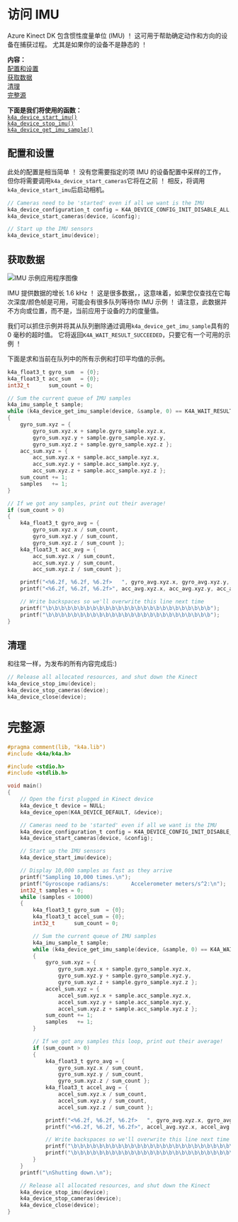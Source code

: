 # <a name="accessing-the-imu"></a>访问 IMU

Azure Kinect DK 包含惯性度量单位 (IMU) ！ 这可用于帮助确定动作和方向的设备在捕获过程。 尤其是如果你的设备不是静态的 ！

**内容：**  
[配置和设置](#Configuration-and-Setup)  
[获取数据](#Getting-Data)  
[清理](#Cleaning-Up)  
[完整源](#Full-Source)  

**下面是我们将使用的函数：**  
[`k4a_device_start_imu()`](https://review.docs.microsoft.com/en-us/azurekinect/api/k4a-device-start-imu)  
[`k4a_device_stop_imu()`](https://review.docs.microsoft.com/en-us/azurekinect/api/k4a-device-stop-imu)  
[`k4a_device_get_imu_sample()`](https://review.docs.microsoft.com/en-us/azurekinect/api/k4a-device-get-imu-sample)  

## <a name="configuration-and-setup"></a>配置和设置

此处的配置是相当简单 ！ 没有您需要指定的项 IMU 的设备配置中采样的工作，但你将需要调用`k4a_device_start_cameras`它将在之前 ！ 相反，将调用`k4a_device_start_imu`后启动相机。

```C
// Cameras need to be 'started' even if all we want is the IMU
k4a_device_configuration_t config = K4A_DEVICE_CONFIG_INIT_DISABLE_ALL;
k4a_device_start_cameras(device, &config);

// Start up the IMU sensors
k4a_device_start_imu(device);
```

## <a name="getting-data"></a>获取数据

![IMU 示例应用程序图像](img/IMU.png "下面是我们要生成作为示例 ！")

IMU 提供数据的增长 1.6 kHz ！ 这是很多数据，，这意味着，如果您仅查找在它每次深度/颜色帧是可用，可能会有很多队列等待你 IMU 示例 ！ 请注意，此数据并不方向或位置，而不是，当前应用于设备的力的度量值。

我们可以抓住示例并将其从队列删除通过调用`k4a_device_get_imu_sample`具有的 0 毫秒的超时值。 它将返回`K4A_WAIT_RESULT_SUCCEEDED`，只要它有一个可用的示例 ！

下面是求和当前在队列中的所有示例和打印平均值的示例。 

```C
k4a_float3_t gyro_sum  = {0};
k4a_float3_t acc_sum   = {0};
int32_t      sum_count = 0;

// Sum the current queue of IMU samples
k4a_imu_sample_t sample;
while (k4a_device_get_imu_sample(device, &sample, 0) == K4A_WAIT_RESULT_SUCCEEDED)
{
    gyro_sum.xyz = { 
        gyro_sum.xyz.x + sample.gyro_sample.xyz.x, 
        gyro_sum.xyz.y + sample.gyro_sample.xyz.y, 
        gyro_sum.xyz.z + sample.gyro_sample.xyz.z };
    acc_sum.xyz = { 
        acc_sum.xyz.x + sample.acc_sample.xyz.x,  
        acc_sum.xyz.y + sample.acc_sample.xyz.y,  
        acc_sum.xyz.z + sample.acc_sample.xyz.z };
    sum_count += 1;
    samples   += 1;
}

// If we got any samples, print out their average!
if (sum_count > 0)
{
    k4a_float3_t gyro_avg = {
        gyro_sum.xyz.x / sum_count,
        gyro_sum.xyz.y / sum_count,
        gyro_sum.xyz.z / sum_count };
    k4a_float3_t acc_avg = {
        acc_sum.xyz.x / sum_count,
        acc_sum.xyz.y / sum_count,
        acc_sum.xyz.z / sum_count };

    printf("<%6.2f, %6.2f, %6.2f>   ", gyro_avg.xyz.x, gyro_avg.xyz.y, gyro_avg.xyz.z);
    printf("<%6.2f, %6.2f, %6.2f>", acc_avg.xyz.x, acc_avg.xyz.y, acc_avg.xyz.z);

    // Write backspaces so we'll overwrite this line next time
    printf("\b\b\b\b\b\b\b\b\b\b\b\b\b\b\b\b\b\b\b\b\b\b\b\b\b\b");
    printf("\b\b\b\b\b\b\b\b\b\b\b\b\b\b\b\b\b\b\b\b\b\b\b\b\b\b");
}
```

## <a name="cleaning-up"></a>清理

和往常一样，为发布的所有内容完成后:)

```C
// Release all allocated resources, and shut down the Kinect
k4a_device_stop_imu(device);
k4a_device_stop_cameras(device);
k4a_device_close(device);
```

# <a name="full-source"></a>完整源

```C
#pragma comment(lib, "k4a.lib")
#include <k4a/k4a.h>

#include <stdio.h>
#include <stdlib.h>

void main()
{
    // Open the first plugged in Kinect device
    k4a_device_t device = NULL;
    k4a_device_open(K4A_DEVICE_DEFAULT, &device);

    // Cameras need to be 'started' even if all we want is the IMU
    k4a_device_configuration_t config = K4A_DEVICE_CONFIG_INIT_DISABLE_ALL;
    k4a_device_start_cameras(device, &config);

    // Start up the IMU sensors
    k4a_device_start_imu(device);

    // Display 10,000 samples as fast as they arrive
    printf("Sampling 10,000 times.\n");
    printf("Gyroscope radians/s:       Accelerometer meters/s^2:\n");
    int32_t samples = 0;
    while (samples < 10000)
    {
        k4a_float3_t gyro_sum  = {0};
        k4a_float3_t accel_sum = {0};
        int32_t      sum_count = 0;

        // Sum the current queue of IMU samples
        k4a_imu_sample_t sample;
        while (k4a_device_get_imu_sample(device, &sample, 0) == K4A_WAIT_RESULT_SUCCEEDED)
        {
            gyro_sum.xyz = { 
                gyro_sum.xyz.x + sample.gyro_sample.xyz.x, 
                gyro_sum.xyz.y + sample.gyro_sample.xyz.y, 
                gyro_sum.xyz.z + sample.gyro_sample.xyz.z };
            accel_sum.xyz = { 
                accel_sum.xyz.x + sample.acc_sample.xyz.x,  
                accel_sum.xyz.y + sample.acc_sample.xyz.y,  
                accel_sum.xyz.z + sample.acc_sample.xyz.z };
            sum_count += 1;
            samples   += 1;
        }

        // If we got any samples this loop, print out their average!
        if (sum_count > 0)
        {
            k4a_float3_t gyro_avg = {
                gyro_sum.xyz.x / sum_count,
                gyro_sum.xyz.y / sum_count,
                gyro_sum.xyz.z / sum_count };
            k4a_float3_t accel_avg = {
                accel_sum.xyz.x / sum_count,
                accel_sum.xyz.y / sum_count,
                accel_sum.xyz.z / sum_count };

            printf("<%6.2f, %6.2f, %6.2f>   ", gyro_avg.xyz.x, gyro_avg.xyz.y, gyro_avg.xyz.z);
            printf("<%6.2f, %6.2f, %6.2f>", accel_avg.xyz.x, accel_avg.xyz.y, accel_avg.xyz.z);

            // Write backspaces so we'll overwrite this line next time
            printf("\b\b\b\b\b\b\b\b\b\b\b\b\b\b\b\b\b\b\b\b\b\b\b\b\b\b");
            printf("\b\b\b\b\b\b\b\b\b\b\b\b\b\b\b\b\b\b\b\b\b\b\b\b\b\b");
        }
    }
    printf("\nShutting down.\n");

    // Release all allocated resources, and shut down the Kinect
    k4a_device_stop_imu(device);
    k4a_device_stop_cameras(device);
    k4a_device_close(device);
}
```